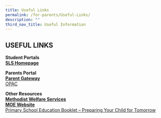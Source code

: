 ```yaml
---
title: Useful Links
permalink: /for-parents/Useful-Links/
description: ""
third_nav_title: Useful Information
---
```

## USEFUL LINKS

**Student Portals** <br>
**[SLS Homepage](https://vle.learning.moe.edu.sg/login)**

**Parents Portal** <br>
**[Parent Gateway](https://sites.google.com/plvps.edu.sg/plvpsparentsgateway/home)**
<br>
[OPAC](https://schoolibrary.moe.edu.sg/palmviewpri/cgi-bin/spydus.exe/MSGTRN/WPAC/HOME)
<br>

**Other Resources** <br>
**[Methodist Welfare Services](https://mws.sg/)** 
<br>
**[MOE Website](https://www.moe.gov.sg/)**
<br>
[Primary School Education Booklet – Preparing Your Child for Tomorrow](/files/For%20Parents%20(2023)/primary-school-education-booklet.pdf)